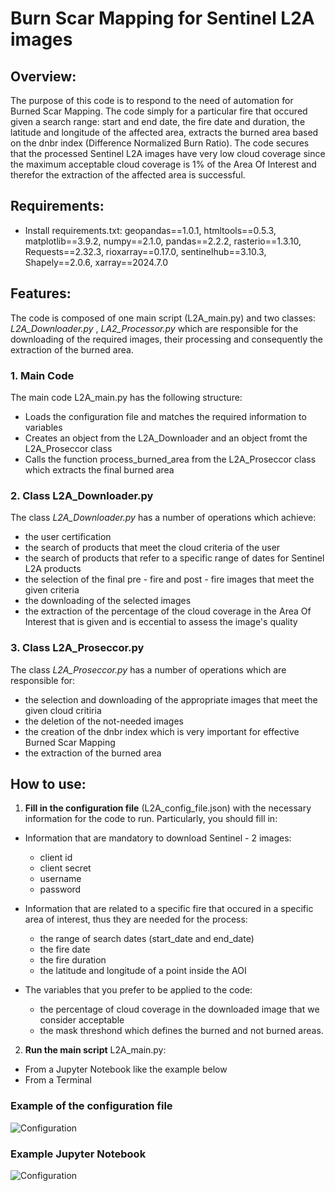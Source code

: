 
# **Burn Scar Mapping for Sentinel L2A images**

## **Overview**:
The purpose of this code is to respond to the need of automation for Burned Scar Mapping. The code simply for a particular fire that occured given a search range: start and end date, the fire date and duration, the latitude and longitude of the affected area, extracts the burned area based on the dnbr index (Difference Normalized Burn Ratio). The code secures that the processed Sentinel L2A images have very low cloud coverage since the maximum acceptable cloud coverage is 1% of the Area Of Interest and therefor the extraction of the affected area is successful.

## **Requirements**:
- Install requirements.txt: 
geopandas==1.0.1,  htmltools==0.5.3, matplotlib==3.9.2, numpy==2.1.0, pandas==2.2.2, rasterio==1.3.10, Requests==2.32.3, rioxarray==0.17.0, sentinelhub==3.10.3, Shapely==2.0.6, xarray==2024.7.0

## **Features**:
The code is composed of one main script (L2A_main.py) and two classes: _L2A_Downloader.py_ , _LA2_Processor.py_ which are responsible for the downloading of the required images, their processing and consequently the extraction of the burned area.

### **1. Main Code**
The main code L2A_main.py has the following structure:
- Loads the configuration file and matches the required information to variables
- Creates an object from the L2A_Downloader and an object fromt the L2A_Proseccor class
- Calls the function process_burned_area from the L2A_Proseccor class which extracts the final burned area    

### **2. Class L2A_Downloader.py**
The class _L2A_Downloader.py_ has a number of operations which achieve:
- the user certification
- the search of products that meet the cloud criteria of the user 
- the search of products that refer to a specific range of dates for Sentinel L2A products
- the selection of the final pre - fire and post - fire images that meet the given criteria
- the downloading of the selected images
- the extraction of the percentage of the cloud coverage in the Area Of Interest that is given and is eccential to assess the image's quality

### **3. Class L2A_Proseccor.py**
The class _L2A_Proseccor.py_ has a number of operations which are responsible for:  
- the selection and downloading of the appropriate images that meet the given cloud critiria
- the deletion of the not-needed images
- the creation of the dnbr index which is very important for effective Burned Scar Mapping
- the extraction of the burned area     
  
## **How to use:**
1. **Fill in the configuration file** (L2A_config_file.json) with the necessary information for the code to run. Particularly, you should fill in:

- Information that are mandatory to download Sentinel - 2 images: 
    - client id
    - client secret 
    - username
    - password

- Information that are related to a specific fire that occured in a specific area of interest, thus they are needed for the process: 
    - the range of search dates (start_date and end_date)
    - the fire date
    - the fire duration
    - the latitude and longitude of a point inside the AOI

- The variables that you prefer to be applied to the code:
    - the percentage of cloud coverage in the downloaded image that we consider acceptable 
    - the mask threshond which defines the burned and not burned areas.

2. **Run the main script** L2A_main.py: 
- From a Jupyter Notebook like the example below  
- From a Terminal  

### **Example of the configuration file** 

![Configuration](https://github.com/noa-beyond/burn-scar-mapping/images/Configuration_File.png)    

### **Example Jupyter Notebook** 

![Configuration](https://github.com/noa-beyond/burn-scar-mapping/images/Run_Jupyter_L2A.png) 